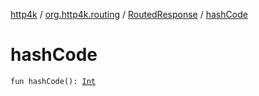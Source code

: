 [http4k](../../index.md) / [org.http4k.routing](../index.md) / [RoutedResponse](index.md) / [hashCode](./hash-code.md)

# hashCode

`fun hashCode(): `[`Int`](https://kotlinlang.org/api/latest/jvm/stdlib/kotlin/-int/index.html)